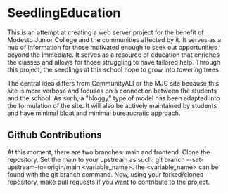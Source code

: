 # SeedlingEducation
This is an attempt at creating a web server project
for the benefit of Modesto Junior College
and the communities affected by it. It serves as a
hub of information for those motivated enough
to seek out opportunities beyond the immediate.
It serves as a resource of education that enriches
the classes and allows for those struggling to
have tailored help. Through this project, the seedlings
at this school hope to grow into towering trees.

The central idea differs from CommunityALI or the
MJC site because this site is more verbose
and focuses on a connection between the students
and the school. As such, a "bloggy" type of model
has been adapted into the formulation of the site.
It will also be actively maintained by students
and have minimal bloat and minimal bureaucratic approach.

## Github Contributions
At this moment, there are two branches: main and frontend.
Clone the repository.
Set the main to your upstream as such:
git branch --set-upstream-to=origin/main <variable_name>.
the <variable_name> can be found with the git branch
command.
Now, using your forked/cloned repository, make pull requests
if you want to contribute to the project.
